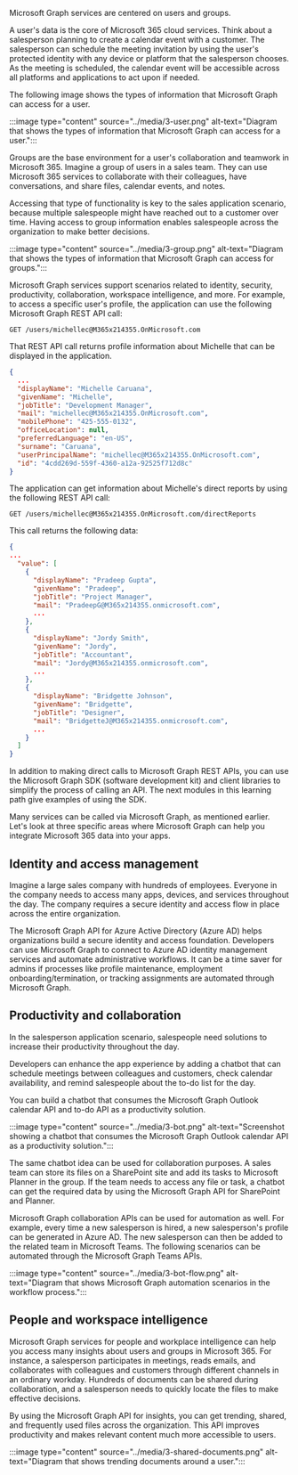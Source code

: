 Microsoft Graph services are centered on users and groups.

A user's data is the core of Microsoft 365 cloud services. Think about a salesperson planning to create a calendar event with a customer. The salesperson can schedule the meeting invitation by using the user's protected identity with any device or platform that the salesperson chooses. As the meeting is scheduled, the calendar event will be accessible across all platforms and applications to act upon if needed.

The following image shows the types of information that Microsoft Graph can access for a user.

:::image type="content" source="../media/3-user.png" alt-text="Diagram that shows the types of information that Microsoft Graph can access for a user.":::

Groups are the base environment for a user's collaboration and teamwork in Microsoft 365. Imagine a group of users in a sales team. They can use Microsoft 365 services to collaborate with their colleagues, have conversations, and share files, calendar events, and notes.

Accessing that type of functionality is key to the sales application scenario, because multiple salespeople might have reached out to a customer over time. Having access to group information enables salespeople across the organization to make better decisions.

:::image type="content" source="../media/3-group.png" alt-text="Diagram that shows the types of information that Microsoft Graph can access for groups.":::

Microsoft Graph services support scenarios related to identity, security, productivity, collaboration, workspace intelligence, and more. For example, to access a specific user's profile, the application can use the following Microsoft Graph REST API call:

```http
GET /users/michellec@M365x214355.OnMicrosoft.com
```

That REST API call returns profile information about Michelle that can be displayed in the application.

```json
{
  ...
  "displayName": "Michelle Caruana",
  "givenName": "Michelle",
  "jobTitle": "Development Manager",
  "mail": "michellec@M365x214355.OnMicrosoft.com",
  "mobilePhone": "425-555-0132",
  "officeLocation": null,
  "preferredLanguage": "en-US",
  "surname": "Caruana",
  "userPrincipalName": "michellec@M365x214355.OnMicrosoft.com",
  "id": "4cdd269d-559f-4360-a12a-92525f712d8c"
}
```

The application can get information about Michelle's direct reports by using the following REST API call:

```http
GET /users/michellec@M365x214355.OnMicrosoft.com/directReports
```

This call returns the following data:

```json
{
...
  "value": [
    {
      "displayName": "Pradeep Gupta",
      "givenName": "Pradeep",
      "jobTitle": "Project Manager",
      "mail": "PradeepG@M365x214355.onmicrosoft.com",
      ...
    },
    {
      "displayName": "Jordy Smith",
      "givenName": "Jordy",
      "jobTitle": "Accountant",
      "mail": "Jordy@M365x214355.onmicrosoft.com",
      ...
    },
    {
      "displayName": "Bridgette Johnson",
      "givenName": "Bridgette",
      "jobTitle": "Designer",
      "mail": "BridgetteJ@M365x214355.onmicrosoft.com",
      ...
    }
  ]
}
```

In addition to making direct calls to Microsoft Graph REST APIs, you can use the Microsoft Graph SDK (software development kit) and client libraries to simplify the process of calling an API. The next modules in this learning path give examples of using the SDK.

Many services can be called via Microsoft Graph, as mentioned earlier. Let's look at three specific areas where Microsoft Graph can help you integrate Microsoft 365 data into your apps.

## Identity and access management

Imagine a large sales company with hundreds of employees. Everyone in the company needs to access many apps, devices, and services throughout the day. The company requires a secure identity and access flow in place across the entire organization.

The Microsoft Graph API for Azure Active Directory (Azure AD) helps organizations build a secure identity and access foundation. Developers can use Microsoft Graph to connect to Azure AD identity management services and automate administrative workflows. It can be a time saver for admins if processes like profile maintenance, employment onboarding/termination, or tracking assignments are automated through Microsoft Graph.

## Productivity and collaboration

In the salesperson application scenario, salespeople need solutions to increase their productivity throughout the day.

Developers can enhance the app experience by adding a chatbot that can schedule meetings between colleagues and customers, check calendar availability, and remind salespeople about the to-do list for the day.

You can build a chatbot that consumes the Microsoft Graph Outlook calendar API and to-do API as a productivity solution.

:::image type="content" source="../media/3-bot.png" alt-text="Screenshot showing a chatbot that consumes the Microsoft Graph Outlook calendar API as a productivity solution.":::

The same chatbot idea can be used for collaboration purposes. A sales team can store its files on a SharePoint site and add its tasks to Microsoft Planner in the group. If the team needs to access any file or task, a chatbot can get the required data by using the Microsoft Graph API for SharePoint and Planner.

Microsoft Graph collaboration APIs can be used for automation as well. For example, every time a new salesperson is hired, a new salesperson's profile can be generated in Azure AD. The new salesperson can then be added to the related team in Microsoft Teams. The following scenarios can be automated through the Microsoft Graph Teams APIs.

:::image type="content" source="../media/3-bot-flow.png" alt-text="Diagram that shows Microsoft Graph automation scenarios in the workflow process.":::

## People and workspace intelligence

Microsoft Graph services for people and workplace intelligence can help you access many insights about users and groups in Microsoft 365. For instance, a salesperson participates in meetings, reads emails, and collaborates with colleagues and customers through different channels in an ordinary workday. Hundreds of documents can be shared during collaboration, and a salesperson needs to quickly locate the files to make effective decisions.

By using the Microsoft Graph API for insights, you can get trending, shared, and frequently used files across the organization. This API improves productivity and makes relevant content much more accessible to users.

:::image type="content" source="../media/3-shared-documents.png" alt-text="Diagram that shows trending documents around a user.":::
